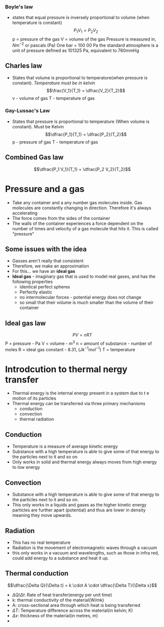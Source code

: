 ### Boyle's law
- states that equal pressure is inversely proportional to volume (when temperature is constant)
$$P_1 V_1 = P_2 V_2$$
p = pressure of the gas
V = volume of the gas
Pressure is measured in, $Nm^{-2}$ or pascals (Pa)
One bar = 100 00 Pa
the standard atmosphere is a unit of pressure defined as 101325 Pa, equivalent to 760mmHg

## Charles law 
- States that volume is proportional to temperature(when pressure is constant). *Temperature must be in kelvin*
$$\frac{V_1}{T_1} = \dfrac{V_2}{T_2}$$
v - volume of gas 
T - temperature of gas



### Gay-Lussac's Law
- States that pressure is proportional to temperature (When volume is constant). Must be Kelvin
$$\dfrac{P_1}{T_1} = \dfrac{P_2}{T_2}$$
p - pressure of gas
T - temperature of gas

## Combined Gas law
$$\dfrac{P_1 V_1}{T_1} = \dfrac{P_2 V_2}{T_2}$$
# Pressure and a gas
- Take any container and a any number gas molecules inside. Gas molecules are constantly changing in direction. Therefore it's always accelerating
- The force comes from the sides of the container
- The walls of the container experiences a force dependent on the number of times and velocity of a gas molecule that hits it. This is called "pressure"
## Some issues with the idea
- Gasses aren't really that consistent
- Therefore, we make an approximation
- For this... we have an **ideal gas**
- **Ideal gas** - imaginary gas that is used to model real gases, and has the following properties
	- identical perfect spheres
	- Perfectly elastic 
	- no intermolecular forces - potential energy does not change
	- so small that their volume is much smaller than the volume of their container
## Ideal gas law
$$PV = n RT$$
P = pressure - Pa
V = volume - $m^3$ 
n = amount of substance - number of moles
R = ideal gas constant - 8.31, ($Jk^{-1}mol^{-1}$)
T = temperature

# Introdcution to thermal nergy transfer
- Thermal energy is the internal energy present in a system due to t e motion of its particles
- Thermal energy can be transferred via three primary mechanisms
	- conduction
	- convection
	- thermal radiation
	
## Conduction
- Temperature is a measure of average kinetic energy
- Substance with a high temperature is able to give some of that energy to the particles next to it and so on 
- Only works in solid and thermal energy always moves from high energy to low energy 
## Convection
- Substance with a high temperature is able to give some of that energy to the particles next to it and so on.
- This only works in a liquids and gases as the higher kinetic energy particles are further apart (potential) and thus are lower in density meaning they move upwards.
## Radiation
- This has no real temperature 
- Radiation is the movement of electromagnetic waves through a vacuum
- this only works in a vacuum and wavelengths, such as those in infra red, could add energy to a substance and heat it up. 
## Thermal conduction
$$\dfrac{\Delta Q}{\Delta t} = k \cdot A \cdot \dfrac{\Delta T}{\Delta x}$$
- $\Delta Q / \Delta t$: Rate of heat transfer(energy per unit time)
- k: thermal conductivity of the material(W/mk)
- A: cross-sectional area through which heat is being transferred
- $\Delta T$: Temperature difference across the material(in kelvin; K)
- $\Delta x$: thickness of the material(in metres, m)
- 